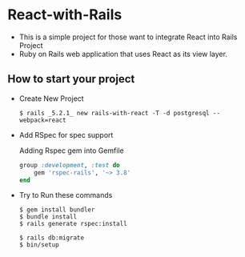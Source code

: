 # React-with-Rails

- This is a simple project for those want to integrate React into Rails Project
- Ruby on Rails web application that uses React as its view layer.

## How to start your project

* Create New Project

    ```
    $ rails _5.2.1_ new rails-with-react -T -d postgresql --webpack=react
    ```

* Add RSpec for spec support

    Adding Rspec gem into Gemfile

    ```ruby
    group :development, :test do
        gem 'rspec-rails', '~> 3.8'
    end
    ```
* Try to Run these commands
    ```
    $ gem install bundler
    $ bundle install
    $ rails generate rspec:install
    ```

    ```
    $ rails db:migrate
    $ bin/setup
    ```
